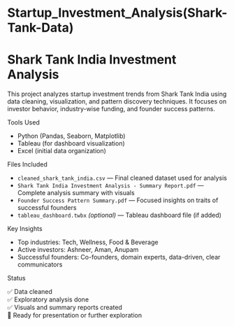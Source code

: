 # Startup_Investment_Analysis(Shark-Tank-Data)
# Shark Tank India Investment Analysis

This project analyzes startup investment trends from Shark Tank India using data cleaning, visualization, and pattern discovery techniques. It focuses on investor behavior, industry-wise funding, and founder success patterns.

Tools Used
- Python (Pandas, Seaborn, Matplotlib)
- Tableau (for dashboard visualization)
- Excel (initial data organization)

Files Included
- `cleaned_shark_tank_india.csv` — Final cleaned dataset used for analysis
- `Shark Tank India Investment Analysis - Summary Report.pdf` — Complete analysis summary with visuals
- `Founder Success Pattern Summary.pdf` — Focused insights on traits of successful founders
- `tableau_dashboard.twbx` *(optional)* — Tableau dashboard file (if added)

Key Insights
- Top industries: Tech, Wellness, Food & Beverage
- Active investors: Ashneer, Aman, Anupam
- Successful founders: Co-founders, domain experts, data-driven, clear communicators

Status

✅ Data cleaned  
✅ Exploratory analysis done  
✅ Visuals and summary reports created  
🚀 Ready for presentation or further exploration

